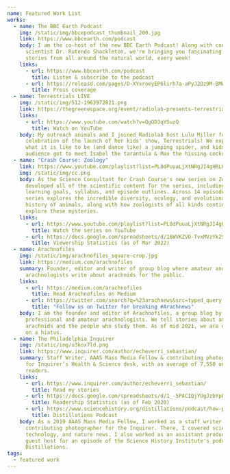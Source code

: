 ```yaml
---
name: Featured Work List
works:
  - name: The BBC Earth Podcast
    img: /static/img/bbcepodcast_thumbnail_200.jpg
    link: https://www.bbcearth.com/podcast
    body: I am the co-host of the new BBC Earth Podcast! Along with conservation
      scientist Dr. Rutendo Shackleton, we're bringing you fascinating and funny
      stories from all around the natural world, every week!
    links:
      - url: https://www.bbcearth.com/podcast
        title: Listen & subscribe to the podcast
      - url: https://releasd.com/pages/D-XYxroeyEP6lirh7a-aPyJ2Oz9M-BMWwPQ3O-Cc6gQ=
        title: Press coverage
  - name: Terrestrials LIVE
    img: /static/img/512-1963972821.png
    link: https://thegreenespace.org/event/radiolab-presents-terrestrials-live/
    links:
      - url: https://www.youtube.com/watch?v=QgQD3qYSuzQ
        title: Watch on YouTube
    body: My outreach animals and I joined Radiolab host Lulu Miller for a live
      celebration of the launch of her kids' show, Terrestrials! We explored
      what it is like to be (and dance like) a jumping spider, and kids in the
      audience got to meet Isabel the tarantula & Max the hissing cockroach!
  - name: "Crash Course: Zoology"
    link: https://www.youtube.com/playlist?list=PL8dPuuaLjXtNRgJI4gHRLFtOD_r4hfJaF
    img: /static/img/cc.png
    body: As the Science Consultant for Crash Course's new series on Zoology, I
      developed all of the scientific content for the series, including the
      learning goals, syllabus, and episode outlines. Across 14 episodes, this
      series explores the incredible diversity, ecology, and evolutionary
      history of animals, along with how zoologists of all kinds continue to
      explore these mysteries.
    links:
      - url: https://www.youtube.com/playlist?list=PL8dPuuaLjXtNRgJI4gHRLFtOD_r4hfJaF
        title: Watch the series on YouTube
      - url: https://docs.google.com/spreadsheets/d/16WVKZVO-TvxMVzYk2SiJRo5rx6ATJB4NaDHGsC40WbE/edit?usp=sharing
        title: Viewership Statistics (as of Mar 2022)
  - name: Arachnofiles
    img: /static/img/arachnofiles_square-crop.jpg
    link: https://medium.com/arachnofiles
    summary: Founder, editor and writer of group blog where amateur and professional
      arachnologists write about arachnids for the public.
    links:
      - url: https://medium.com/arachnofiles
        title: Read Arachnofiles on Medium
      - url: https://twitter.com/search?q=%23arachnews&src=typed_query
        title: "Follow us on Twitter for breaking #Arachnews"
    body: I am the founder and editor of Arachnofiles, a group blog by a mix of
      professional and amateur arachnologists. We tell stories about amazing
      arachnids and the people who study them. As of mid 2021, we are currently
      on a hiatus.
  - name: The Philadelphia Inquirer
    img: /static/img/u3kox7ld.png
    link: https://www.inquirer.com/author/echeverri_sebastian/
    summary: Staff Writer, AAAS Mass Media Fellow & contributing photographer. Wrote
      for Inquirer’s Health & Science desk, with an average of 7,550 online
      readers.
    links:
      - url: https://www.inquirer.com/author/echeverri_sebastian/
        title: Read my stories
      - url: https://docs.google.com/spreadsheets/d/1_-5PACIQjYUgJzbYpFs_BtYk7ijRwPo2vrU4HwYhNTU/edit?usp=sharing
        title: Readership Statistics (as of Feb 2020)
      - url: https://www.sciencehistory.org/distillations/podcast/how-philadelphias-water-pollution-problems-shaped-the-city
        title: Distillations Podcast
    body: As a 2019 AAAS Mass Media Fellow, I worked as a staff writer and
      contributing photographer for the Inquirer. There, I covered science,
      technology, and nature news. I also worked as an assistant producer and
      guest host for an episode of the Science History Institute's podcast,
      Distillations.
tags:
  - featured work
---
```

